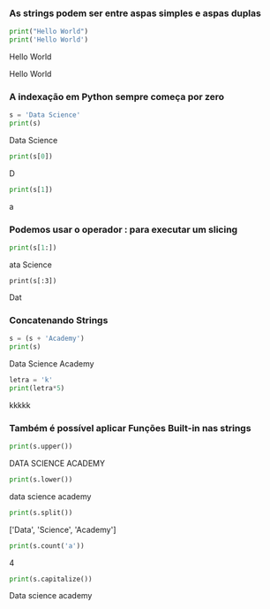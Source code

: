 ### As strings podem ser entre aspas simples e aspas duplas
```python
print("Hello World")
print('Hello World')

```
Hello World

Hello World

### A indexação em Python sempre começa por zero
```python
s = 'Data Science'
print(s)

```
Data Science

```python
print(s[0])

```
D

```python
print(s[1])

```
a

### Podemos usar o operador : para executar um slicing
```python
print(s[1:])

```
ata Science

```
print(s[:3])

```
Dat

### Concatenando Strings
```python
s = (s + 'Academy')
print(s)

```
Data Science Academy

```python
letra = 'k'
print(letra*5)

```
kkkkk

### Também é possível aplicar Funções Built-in nas strings
```python
print(s.upper())

```
DATA SCIENCE ACADEMY

```python
print(s.lower())

```
data science academy

```python
print(s.split())

```
['Data', 'Science', 'Academy']

```python
print(s.count('a'))

```
4

```python
print(s.capitalize())

```
Data science academy

